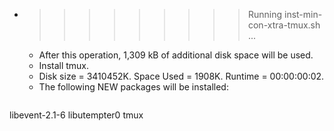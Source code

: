 * >>>>>>>>> Running inst-min-con-xtra-tmux.sh ...
  * After this operation, 1,309 kB of additional disk space will be used.
  * Install tmux.
  * Disk size = 3410452K. Space Used = 1908K. Runtime = 00:00:00:02.
  * The following NEW packages will be installed:
  ```bash
libevent-2.1-6 libutempter0 tmux
  ```
